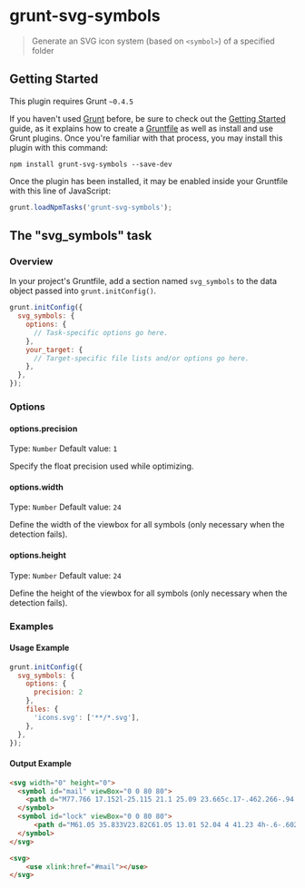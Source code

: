 # grunt-svg-symbols

> Generate an SVG icon system (based on `<symbol>`) of a specified folder

## Getting Started
This plugin requires Grunt `~0.4.5`

If you haven't used [Grunt](http://gruntjs.com/) before, be sure to check out the [Getting Started](http://gruntjs.com/getting-started) guide, as it explains how to create a [Gruntfile](http://gruntjs.com/sample-gruntfile) as well as install and use Grunt plugins. Once you're familiar with that process, you may install this plugin with this command:

```shell
npm install grunt-svg-symbols --save-dev
```

Once the plugin has been installed, it may be enabled inside your Gruntfile with this line of JavaScript:

```js
grunt.loadNpmTasks('grunt-svg-symbols');
```

## The "svg_symbols" task

### Overview
In your project's Gruntfile, add a section named `svg_symbols` to the data object passed into `grunt.initConfig()`.

```js
grunt.initConfig({
  svg_symbols: {
    options: {
      // Task-specific options go here.
    },
    your_target: {
      // Target-specific file lists and/or options go here.
    },
  },
});
```

### Options

#### options.precision
Type: `Number`
Default value: `1`

Specify the float precision used while optimizing.

#### options.width
Type: `Number`
Default value: `24`

Define the width of the viewbox for all symbols (only necessary when the detection fails).

#### options.height
Type: `Number`
Default value: `24`

Define the height of the viewbox for all symbols (only necessary when the detection fails).

### Examples

#### Usage Example

```js
grunt.initConfig({
  svg_symbols: {
    options: {
      precision: 2
    },
    files: {
      'icons.svg': ['**/*.svg'],
    },
  },
});
```

#### Output Example

```html
<svg width="0" height="0">
  <symbol id="mail" viewBox="0 0 80 80">
    <path d="M77.766 17.152l-25.115 21.1 25.09 23.665c.17-.462.266-.94.266..."/>
  </symbol>
  <symbol id="lock" viewBox="0 0 80 80">
      <path d="M61.05 35.833V23.82C61.05 13.01 52.04 4 41.23 4h-.6-.602c-1..."/>
  </symbol>
</svg>
```

```html
<svg>
    <use xlink:href="#mail"></use>
</svg>
```
